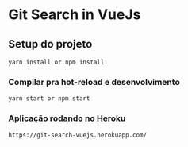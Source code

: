 # Git Search in VueJs

## Setup do projeto
```
yarn install or npm install
```

### Compilar pra hot-reload e desenvolvimento
```
yarn start or npm start
```

### Aplicação rodando no Heroku
```
https://git-search-vuejs.herokuapp.com/
```
